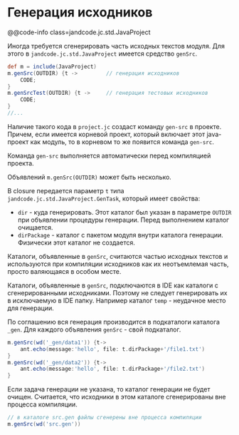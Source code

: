 
Генерация исходников
====================

@@code-info
    class=jandcode.jc.std.JavaProject


Иногда требуется сгенерировать часть исходных текстов модуля.
Для этого в `jandcode.jc.std.JavaProject` имеется средство `genSrc`.


```groovy
def m = include(JavaProject)
m.genSrc(OUTDIR) {t ->         // генерация исходников
    CODE;
}
m.genSrcTest(OUTDIR) {t ->     // генерация тестовых исходников
    CODE;
}
//...
```

Наличие такого кода в `project.jc` создаст команду `gen-src` в проекте.
Причем, если имеется корневой проект, который включает этот java-проект как модуль,
то в корневом то же появится команда `gen-src`.

Команда `gen-src` выполняется автоматически перед компиляцией проекта.

Объявлений `m.genSrc(OUTDIR)` может быть несколько.

В closure передается параметр `t` типа `jandcode.jc.std.JavaProject.GenTask`, 
который имеет свойства:

* `dir` - куда генерировать. Этот каталог был указан в параметре `OUTDIR` при объявлении
  процедуры генерации. Перед выполнением каталог очищается.
* `dirPackage` - каталог с пакетом модуля внутри каталога генерации.
  Физически этот каталог не создается.

Каталоги, объявленные в `genSrc`, считаются частью исходных текстов и используются
при компиляции исходников как их неотъемлемая часть, просто валяющаяся в особом месте.

Каталоги, объявленные в `genSrc`, подключаются в IDE как каталоги с сгенерированными
исходниками. Поэтому не следует генерировать их в исключаемую в IDE папку.
Например каталог `temp` - неудачное место для генерации.

По соглашению вся генерация производится в подкаталоги каталога `_gen`.
Для каждого объявления `genSrc` - свой подкаталог.

```groovy
m.genSrc(wd('_gen/data1')) {t->
    ant.echo(message:'hello', file: t.dirPackage+'/file1.txt')
}
m.genSrc(wd('_gen/data2')) {t->
    ant.echo(message:'hello', file: t.dirPackage+'/file2.txt')
}
```
       
Если задача генерации не указана, то каталог генерации не будет очищен. Считается,
что исходники в этом каталоге сгенерированы вне процесса компиляции.

```groovy
// в каталоге src.gen файлы сгенерены вне процесса компиляции
m.genSrc(wd('src.gen'))
```



